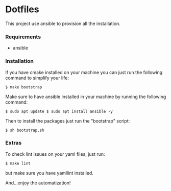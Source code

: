 # Dotfiles

This project use ansible to provision all the installation.

### Requirements

- ansible

### Installation

If you have cmake installed on your machine you can just run the following command to simplify your
life:

`$ make bootstrap`

Make sure to have ansible installed in your machine by running the following command:

`$ sudo apt update $ sudo apt install ansible -y`

Then to install the packages just run the "bootstrap" script:

`$ sh bootstrap.sh`

### Extras

To check lint issues on your yaml files, just run:

`$ make lint`

but make sure you have yamllint installed.

And...enjoy the automatization!
